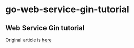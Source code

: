 # go-web-service-gin-tutorial

## Web Service Gin tutorial

Original article is [here](https://go.dev/doc/tutorial/web-service-gin)
